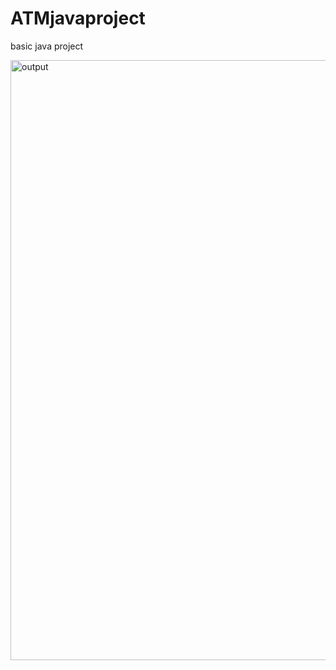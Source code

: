 
# ATMjavaproject
basic java project 

<img width="960" alt="output" src="https://github.com/user-attachments/assets/a73cdea4-7bd3-4fac-979f-3130d9f07b4e" />

